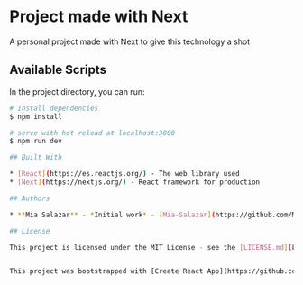 # Project made with Next
A personal project made with Next to give this technology a shot 

## Available Scripts

In the project directory, you can run:

``` bash
# install dependencies
$ npm install

# serve with hot reload at localhost:3000
$ npm run dev

## Built With

* [React](https://es.reactjs.org/) - The web library used
* [Next](https://nextjs.org/) - React framework for production

## Authors

* **Mia Salazar** - *Initial work* - [Mia-Salazar](https://github.com/Mia-Salazar)

## License

This project is licensed under the MIT License - see the [LICENSE.md](LICENSE.md) file for details


This project was bootstrapped with [Create React App](https://github.com/facebook/create-react-app).